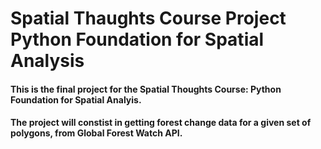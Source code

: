 # Spatial Thaughts Course Project Python Foundation for Spatial Analysis

#### This is the final project for the Spatial Thoughts Course: Python Foundation for Spatial Analyis. 

#### The project will constist in getting forest change data for a given set of polygons, from Global Forest Watch API.
